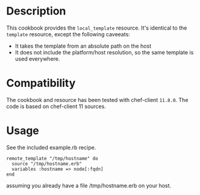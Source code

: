 Description
===========

This cookbook provides the `local_template` resource.
It's identical to the `template` resource, except the following caveeats:

* It takes the template from an absolute path on the host
* It does not include the platform/host resolution, so the same template is used everywhere.

Compatibility
=============

The cookbook and resource has been tested with chef-client `11.8.0`. The code is based on chef-client 11 sources.

Usage
=====

See the included example.rb recipe.

    remote_template "/tmp/hostname" do
      source "/tmp/hostname.erb"
      variables :hostname => node[:fqdn]
    end

assuming you already have a file /tmp/hostname.erb on your host.


